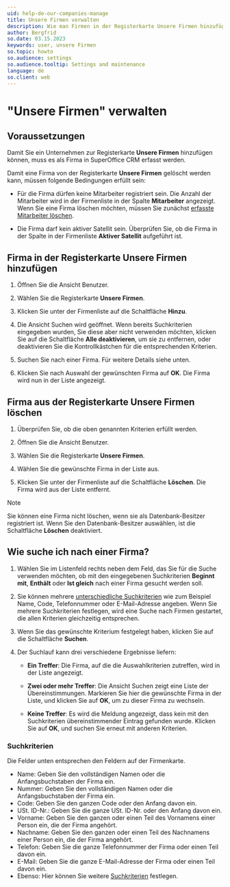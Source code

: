 ```yaml
---
uid: help-de-our-companies-manage
title: Unsere Firmen verwalten
description: Wie man Firmen in der Registerkarte Unsere Firmen hinzufügt oder entfernt
author: Bergfrid
so.date: 03.15.2023
keywords: user, unsere Firmen
so.topic: howto
so.audience: settings
so.audience.tooltip: Settings and maintenance
language: de
so.client: web
---
```


# "Unsere Firmen" verwalten

## Voraussetzungen

Damit Sie ein Unternehmen zur Registerkarte **Unsere Firmen** hinzufügen können, muss es als Firma in SuperOffice CRM erfasst werden.

Damit eine Firma von der Registerkarte **Unsere Firmen** gelöscht werden kann, müssen folgende Bedingungen erfüllt sein:

* Für die Firma dürfen keine Mitarbeiter registriert sein. Die Anzahl der Mitarbeiter wird in der Firmenliste in der Spalte **Mitarbeiter** angezeigt. Wenn Sie eine Firma löschen möchten, müssen Sie zunächst [erfasste Mitarbeiter löschen][2].

* Die Firma darf kein aktiver Satellit sein. Überprüfen Sie, ob die Firma in der Spalte in der Firmenliste **Aktiver Satellit** aufgeführt ist.

## Firma in der Registerkarte Unsere Firmen hinzufügen

1. Öffnen Sie die Ansicht Benutzer.

2. Wählen Sie die Registerkarte **Unsere Firmen**.

3. Klicken Sie unter der Firmenliste auf die Schaltfläche **Hinzu**.

4. Die Ansicht Suchen wird geöffnet. Wenn bereits Suchkriterien eingegeben wurden, Sie diese aber nicht verwenden möchten, klicken Sie auf die Schaltfläche **Alle deaktivieren**, um sie zu entfernen, oder deaktivieren Sie die Kontrollkästchen für die entsprechenden Kriterien.

5. Suchen Sie nach einer Firma. Für weitere Details siehe unten.

6. Klicken Sie nach Auswahl der gewünschten Firma auf **OK**. Die Firma wird nun in der Liste angezeigt.

## Firma aus der Registerkarte Unsere Firmen löschen

1. Überprüfen Sie, ob die oben genannten Kriterien erfüllt werden.

1. Öffnen Sie die Ansicht Benutzer.

1. Wählen Sie die Registerkarte **Unsere Firmen**.

1. Wählen Sie die gewünschte Firma in der Liste aus.

1. Klicken Sie unter der Firmenliste auf die Schaltfläche **Löschen**. Die Firma wird aus der Liste entfernt.

> [!NOTE]
> Sie können eine Firma nicht löschen, wenn sie als Datenbank-Besitzer registriert ist. Wenn Sie den Datenbank-Besitzer auswählen, ist die Schaltfläche **Löschen** deaktiviert.

## Wie suche ich nach einer Firma?

1. Wählen Sie im Listenfeld rechts neben dem Feld, das Sie für die Suche verwenden möchten, ob mit den eingegebenen Suchkriterien **Beginnt mit**, **Enthält** oder **Ist gleich** nach einer Firma gesucht werden soll.

2. Sie können mehrere [unterschiedliche Suchkriterien](#criteria) wie zum Beispiel Name, Code, Telefonnummer oder E-Mail-Adresse angeben. Wenn Sie mehrere Suchkriterien festlegen, wird eine Suche nach Firmen gestartet, die allen Kriterien gleichzeitig entsprechen.

3. Wenn Sie das gewünschte Kriterium festgelegt haben, klicken Sie auf die Schaltfläche **Suchen**.

4. Der Suchlauf kann drei verschiedene Ergebnisse liefern:

    * **Ein Treffer**: Die Firma, auf die die Auswahlkriterien zutreffen, wird in der Liste angezeigt.

    * **Zwei oder mehr Treffer**: Die Ansicht Suchen zeigt eine Liste der Übereinstimmungen. Markieren Sie hier die gewünschte Firma in der Liste, und klicken Sie auf **OK**, um zu dieser Firma zu wechseln.

    * **Keine Treffer**: Es wird die Meldung angezeigt, dass kein mit den Suchkriterien übereinstimmender Eintrag gefunden wurde. Klicken Sie auf **OK**, und suchen Sie erneut mit anderen Kriterien.

### <a id="criteria" />Suchkriterien

Die Felder unten entsprechen den Feldern auf der Firmenkarte.

* Name: Geben Sie den vollständigen Namen oder die Anfangsbuchstaben der Firma ein.
* Nummer: Geben Sie den vollständigen Namen oder die Anfangsbuchstaben der Firma ein.
* Code: Geben Sie den ganzen Code oder den Anfang davon ein.
* USt. ID-Nr.: Geben Sie die ganze USt. ID-Nr. oder den Anfang davon ein.
* Vorname: Geben Sie den ganzen oder einen Teil des Vornamens einer Person ein, die der Firma angehört.
* Nachname: Geben Sie den ganzen oder einen Teil des Nachnamens einer Person ein, die der Firma angehört.
* Telefon: Geben Sie die ganze Telefonnummer der Firma oder einen Teil davon ein.
* E-Mail: Geben Sie die ganze E-Mail-Adresse der Firma oder einen Teil davon ein.
* Ebenso: Hier können Sie weitere [Suchkriterien][1] festlegen.

<!-- Referenced links -->
[1]: ../../../search-options/learn/search-criteria.md
[2]: delete-user.md

<!-- Referenced images -->
